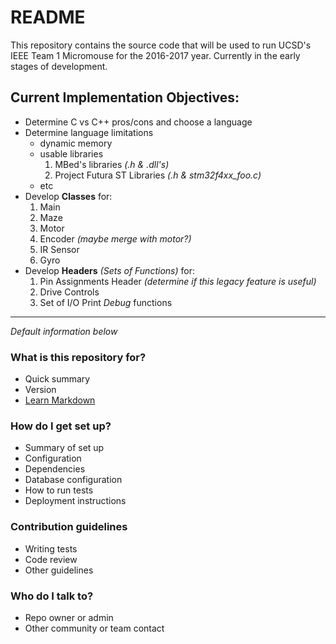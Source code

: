 # README

This repository contains the source code that will be used to run UCSD's IEEE Team 1 Micromouse for the 2016-2017 year. Currently in the early stages of development.

## Current Implementation Objectives:
* Determine C vs C++ pros/cons and choose a language
* Determine language limitations
    + dynamic memory
	+ usable libraries
	    1. MBed's libraries *(.h & .dll's)*
		2. Project Futura ST Libraries *(.h & stm32f4xx_foo.c)*
	+ etc
* Develop __Classes__ for:
	1. Main
	2. Maze
    3. Motor
	4. Encoder _(maybe merge with motor?)_
	5. IR Sensor
	6. Gyro
* Develop __Headers__ *(Sets of Functions)* for:
	1. Pin Assignments Header _(determine if this legacy feature is useful)_
	2. Drive Controls
	2. Set of I/O Print _Debug_ functions
	
* * *
*Default information below*
### What is this repository for?

* Quick summary
* Version
* [Learn Markdown](https://bitbucket.org/tutorials/markdowndemo)

### How do I get set up?

* Summary of set up
* Configuration
* Dependencies
* Database configuration
* How to run tests
* Deployment instructions

### Contribution guidelines

* Writing tests
* Code review
* Other guidelines

### Who do I talk to?

* Repo owner or admin
* Other community or team contact